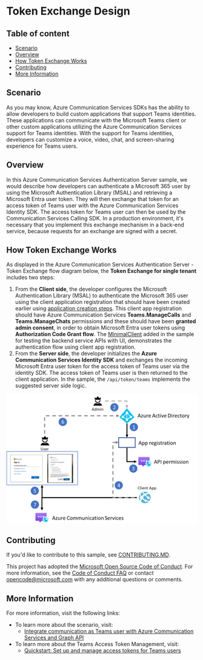 # Token Exchange Design

## Table of content

- [Scenario](#scenario)
- [Overview](#overview)
- [How Token Exchange Works](#how-token-exchange-works)
- [Contributing](#contributing)
- [More Information](#more-information)

## Scenario

As you may know, Azure Communication Services SDKs has the ability to allow developers to build custom applications that support Teams identities. These applications can communicate with the Microsoft Teams client or other custom applications utilizing the Azure Communication Services support for Teams identities. With the support for Teams identities, developers can customize a voice, video, chat, and screen-sharing experience for Teams users.

## Overview

In this Azure Communication Services Authentication Server sample, we would describe how developers can authenticate a Microsoft 365 user by using the Microsoft Authentication Library (MSAL) and retrieving a Microsoft Entra user token. They will then exchange that token for an access token of Teams user with the Azure Communication Services Identity SDK. The access token for Teams user can then be used by the Communication Services Calling SDK.
In a production environment, it's necessary that you implement this exchange mechanism in a back-end service, because requests for an exchange are signed with a secret.

## How Token Exchange Works

As displayed in the Azure Communication Services Authentication Server - Token Exchange flow diagram below, the **Token Exchange for single tenant** includes two steps:

1. From the **Client side**, the developer configures the Microsoft Authentication Library (MSAL) to authenticate the Microsoft 365 user using the client application registration that should have been created earlier using [application creation steps](../deployment-guides/set-up-app-registrations.md).  This client app registration should have Azure Communication Services **Teams.ManageCalls** and **Teams.ManageChats** permissions and these should have been **granted admin consent**, in order to obtain Microsoft Entra user tokens using **Authorization Code Grant flow**. The [MinimalClient](../../MinimalClient/README.md) added in the sample for testing the backend service APIs with UI, demonstrates the authentication flow using client app registration.
2. From the **Server side**, the developer initializes the **Azure Communication Services Identity SDK** and exchanges the incoming Microsoft Entra user token for the access token of Teams user via the identity SDK. The access token of Teams user is then returned to the client application. In the sample, the `/api/token/teams` implements the suggested server side logic.

![Token Exchange flow](../images/ACS-Authentication-Server-Sample_Token-Exchange-Flow.png)

## Contributing

If you'd like to contribute to this sample, see [CONTRIBUTING.MD](../../CONTRIBUTING.md).

This project has adopted the [Microsoft Open Source Code of Conduct](https://opensource.microsoft.com/codeofconduct/). For more information, see the [Code of Conduct FAQ](https://opensource.microsoft.com/codeofconduct/faq/) or contact [opencode@microsoft.com](mailto:opencode@microsoft.com) with any additional questions or comments.

## More Information

For more information, visit the following links:

- To learn more about the scenario, visit:
  - [Integrate communication as Teams user with Azure Communication Services and Graph API](https://docs.microsoft.com/azure/communication-services/concepts/teams-endpoint)
- To learn more about the Teams Access Token Management, visit:
  - [Quickstart: Set up and manage access tokens for Teams users](https://docs.microsoft.com/azure/communication-services/quickstarts/manage-teams-identity?pivots=programming-language-javascript)
